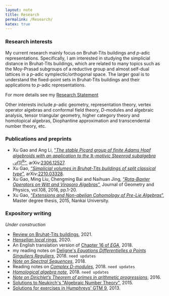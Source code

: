 ```yaml
---
layout: note
title: Research
permalink: /Research/
katex: true
---
```


### Research interests

My current research mainly focus on Bruhat-Tits buildings and $p$-adic representations. 
Specifically, I am interested in studying the simplicial distance in Bruhat-Tits buildings, 
which are related to many topics such as the Moy-Prasad subgroups of a reductive group and almost self-dual lattices in a $p$-adic symplectic/orthogonal space. The larger goal is to understand the fixed-point sets in Bruhat-Tits buildings and their applications to $p$-adic representations.

For more details see my [Research Statement](/uploads/Research%20Statement.pdf)

Other interests include $p$-adic geometry, representation theory, vertex operator algebras and conformal field theory, $D$-modules and algebraic analysis, tensor triangular geometry, higher category theory and homotopical algebras, Diophantine approximation and transcendental number theory, etc.  

### Publications and preprints

- Xu Gao and Ang Li, ["*The stable Picard group of finite Adams Hopf algebroids with an application to the $\mathbb{R}$-motivic Steenrod subalgebra $\mathcal{A}(1)^{\mathbb{R}}$*"](https://arxiv.org/abs/2306.12527), arXiv:[2306.12527](https://arxiv.org/abs/2306.12527).
- Xu Gao, [“*Simplicial volumes in Bruhat-Tits buildings of split classical type*”](https://github.com/GauSyu/SmallNotes/blob/master/Simplicial%20volumes%20in%20Bruhat-Tits%20buildings%20of%20split%20classical%20types.pdf), arXiv:[2210.03328](https://arxiv.org/abs/2210.03328).
- Xu Gao, Ming Liu, Chengming Bai and Naihuan Jing, [“*Rota-Baxter Operators on Witt and Virasoro Algebras*”](https://doi.org/10.1016/j.geomphys.2016.06.007), Journal of Geometry and Physics, vol.108, 2016, pp.1-20.
- Xu Gao, [“*Extensions and Non-abelian Cohomology of Pre-Lie Algebras*”](https://github.com/GauSyu/Thesis/blob/master/CIM-GaoXu(2120120012).pdf), Master degree thesis, 2015, Nankai University.

### Expository writing

*Under construction*

- [Review on Bruhat-Tits buildings](https://github.com/GauSyu/SmallNotes/blob/master/Review%20on%20Bruhat-Tits%20buildings.pdf), 2021.
- [*Henselian local rings*](https://github.com/GauSyu/SmallNotes/blob/master/Henselization.pdf), 2020.
- An English translation version of [Chapter 16 of *EGA*](https://github.com/GauSyu/EGA-en/blob/master/EGA-IVch16.pdf), 2018.
- my reading notes on [Deligne's *Equations Differentielles a Points Singuliers Reguliers*](https://github.com/GauSyu/DeligneEqNotes/blob/master/Dictionnaire.pdf), 2018. `need updates`
- [*Note on Spectral Sequences*](https://github.com/GauSyu/Cohomology/blob/master/Spectral%20sequences.pdf), 2018.
- Reading notes on [*Complex $D$-modules*](https://github.com/GauSyu/D-modules/blob/master/ComplexDmod.pdf), 2018. `need updates`
- [*Homological algebra note*](https://github.com/GauSyu/Cohomology/blob/master/Homological_Algebra.pdf), 2018. `need updates`
- [*Note on Dirichlet’s Theorem of primes in arithmetic progressions*](https://github.com/GauSyu/SmallNotes/blob/master/Dirichlet.pdf), 2016.
- [Solutions to Neukirch's "Algebraic Number Theory"](https://github.com/GauSyu/ANT/blob/master/Solutions%20to%20Neukirch%20ANT.pdf), 2015. 
- [Solutions for exercises in Humphreys' GTM 9](https://github.com/GauSyu/Humphreys), 2013.
